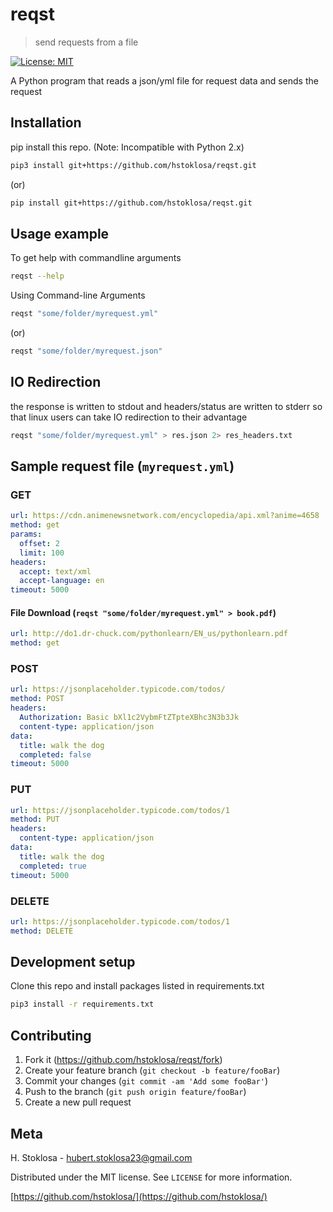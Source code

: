 # reqst

> send requests from a file

[![License: MIT](https://img.shields.io/badge/License-MIT-yellow.svg)](https://opensource.org/licenses/MIT)

A Python program that reads a json/yml file for request data and sends the request

## Installation

pip install this repo.
(Note: Incompatible with Python 2.x)

```sh
pip3 install git+https://github.com/hstoklosa/reqst.git
```

(or)

```sh
pip install git+https://github.com/hstoklosa/reqst.git
```

## Usage example

To get help with commandline arguments

```sh
reqst --help
```

Using Command-line Arguments

```sh
reqst "some/folder/myrequest.yml"
```

(or)

```sh
reqst "some/folder/myrequest.json"
```

## IO Redirection

the response is written to stdout and headers/status are written to stderr so that linux users can take IO redirection to their advantage

```sh
reqst "some/folder/myrequest.yml" > res.json 2> res_headers.txt
```

## Sample request file (`myrequest.yml`)

### GET

```yaml
url: https://cdn.animenewsnetwork.com/encyclopedia/api.xml?anime=4658
method: get
params:
  offset: 2
  limit: 100
headers:
  accept: text/xml
  accept-language: en
timeout: 5000
```

#### File Download (`reqst "some/folder/myrequest.yml" > book.pdf`)

```yaml
url: http://do1.dr-chuck.com/pythonlearn/EN_us/pythonlearn.pdf
method: get
```

### POST

```yaml
url: https://jsonplaceholder.typicode.com/todos/
method: POST
headers:
  Authorization: Basic bXl1c2VybmFtZTpteXBhc3N3b3Jk
  content-type: application/json
data:
  title: walk the dog
  completed: false
timeout: 5000
```

### PUT

```yaml
url: https://jsonplaceholder.typicode.com/todos/1
method: PUT
headers:
  content-type: application/json
data:
  title: walk the dog
  completed: true
timeout: 5000
```

### DELETE

```yaml
url: https://jsonplaceholder.typicode.com/todos/1
method: DELETE
```

## Development setup

Clone this repo and install packages listed in requirements.txt

```sh
pip3 install -r requirements.txt
```

## Contributing

1. Fork it (<https://github.com/hstoklosa/reqst/fork>)
2. Create your feature branch (`git checkout -b feature/fooBar`)
3. Commit your changes (`git commit -am 'Add some fooBar'`)
4. Push to the branch (`git push origin feature/fooBar`)
5. Create a new pull request

## Meta

H. Stoklosa - hubert.stoklosa23@gmail.com

Distributed under the MIT license. See `LICENSE` for more information.

[https://github.com/hstoklosa/](https://github.com/hstoklosa/)
